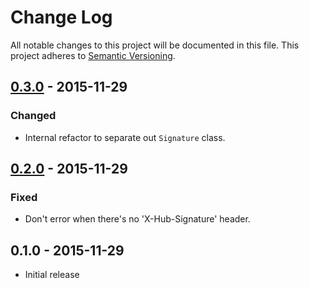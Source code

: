 # Change Log

All notable changes to this project will be documented in this file.
This project adheres to [Semantic Versioning](http://semver.org/).

## [0.3.0] - 2015-11-29

### Changed

- Internal refactor to separate out `Signature` class.

## [0.2.0] - 2015-11-29

### Fixed

- Don't error when there's no 'X-Hub-Signature' header.


## 0.1.0 - 2015-11-29

- Initial release

[0.2.0]: https://github.com/chrismytton/rack-github_webhooks/compare/v0.1.0...v0.2.0
[0.3.0]: https://github.com/chrismytton/rack-github_webhooks/compare/v0.2.0...v0.3.0
